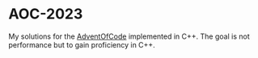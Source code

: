 # AOC-2023

My solutions for the [AdventOfCode](https://adventofcode.com/) implemented in C++. The goal is not performance but to gain proficiency in C++.
